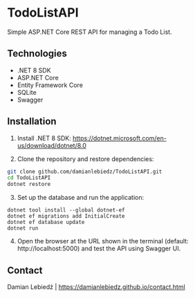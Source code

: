 # TodoListAPI

Simple ASP.NET Core REST API for managing a Todo List.

## Technologies

- .NET 8 SDK
- ASP.NET Core
- Entity Framework Core
- SQLite
- Swagger

## Installation

1. Install .NET 8 SDK: https://dotnet.microsoft.com/en-us/download/dotnet/8.0

2. Clone the repository and restore dependencies:

```bash
git clone github.com/damianlebiedz/TodoListAPI.git
cd TodoListAPI
dotnet restore
```
3. Set up the database and run the application:
```
dotnet tool install --global dotnet-ef
dotnet ef migrations add InitialCreate
dotnet ef database update
dotnet run
```
4. Open the browser at the URL shown in the terminal (default: http://localhost:5000) and test the API using Swagger UI.

## Contact

Damian Lebiedź | https://damianlebiedz.github.io/contact.html
